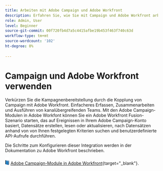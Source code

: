 ```yaml
---
title: Arbeiten mit Adobe Campaign und Adobe Workfront
description: Erfahren Sie, wie Sie mit Campaign und Adobe Workfront arbeiten.
role: Admin, User
level: Beginner
source-git-commit: 00f720fb4d7a5c4415afbe19b453f463f740c63d
workflow-type: tm+mt
source-wordcount: '102'
ht-degree: 0%

---
```


# Campaign und Adobe Workfront verwenden

Verkürzen Sie die Kampagnenbereitstellung durch die Kopplung von Campaign mit Adobe Workfront. Einfacheres Erfassen, Zusammenarbeiten und Ausführen von kanalübergreifenden Teams. Mit den Adobe Campaign-Modulen in Adobe Workfont können Sie ein Adobe Workfront Fusion-Szenario starten, das auf Ereignissen in Ihrem Adobe Campaign-Konto basiert, Datensätze erstellen, lesen oder aktualisieren, nach Datensätzen anhand von von Ihnen festgelegten Kriterien suchen und benutzerdefinierte API-Aufrufe durchführen.


Die Schritte zum Konfigurieren dieser Integration werden in der Dokumentation zu Adobe Workfront beschrieben.


![](../assets/do-not-localize/book.png) [Adobe Campaign-Module in Adobe Workfront](https://experienceleague.adobe.com/docs/workfront/using/adobe-workfront-fusion/fusion-apps-and-modules/adobe-campaign-classic-connector.html){target="_blank"}.



